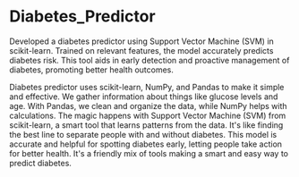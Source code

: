 # Diabetes_Predictor
Developed a diabetes predictor using Support Vector Machine (SVM) in scikit-learn. Trained on relevant features, the model accurately predicts diabetes risk. This tool aids in early detection and proactive management of diabetes, promoting better health outcomes.

Diabetes predictor uses scikit-learn, NumPy, and Pandas to make it simple and effective. We gather information about things like glucose levels and age. With Pandas, we clean and organize the data, while NumPy helps with calculations. The magic happens with Support Vector Machine (SVM) from scikit-learn, a smart tool that learns patterns from the data. It's like finding the best line to separate people with and without diabetes. This model is accurate and helpful for spotting diabetes early, letting people take action for better health. It's a friendly mix of tools making a smart and easy way to predict diabetes.
